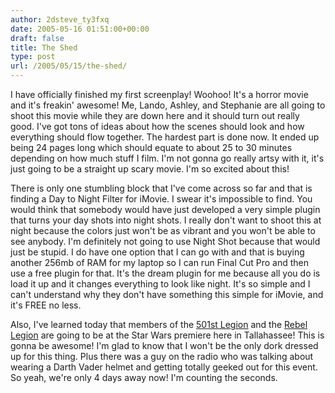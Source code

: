 ```yaml
---
author: 2dsteve_ty3fxq
date: 2005-05-16 01:51:00+00:00
draft: false
title: The Shed
type: post
url: /2005/05/15/the-shed/
---
```


I have officially finished my first screenplay! Woohoo! It's a horror movie and it's freakin' awesome! Me, Lando, Ashley, and Stephanie are all going to shoot this movie while they are down here and it should turn out really good. I've got tons of ideas about how the scenes should look and how everything should flow together. The hardest part is done now. It ended up being 24 pages long which should equate to about 25 to 30 minutes depending on how much stuff I film. I'm not gonna go really artsy with it, it's just going to be a straight up scary movie. I'm so excited about this!

There is only one stumbling block that I've come across so far and that is finding a Day to Night Filter for iMovie. I swear it's impossible to find. You would think that somebody would have just developed a very simple plugin that turns your day shots into night shots. I really don't want to shoot this at night because the colors just won't be as vibrant and you won't be able to see anybody. I'm definitely not going to use Night Shot because that would just be stupid. I do have one option that I can go with and that is buying another 256mb of RAM for my laptop so I can run Final Cut Pro and then use a free plugin for that. It's the dream plugin for me because all you do is load it up and it changes everything to look like night. It's so simple and I can't understand why they don't have something this simple for iMovie, and it's FREE no less.
  
Also, I've learned today that members of the [501st Legion](http://www.501st.com) and the [Rebel Legion](http://www.rebellegion.com) are going to be at the Star Wars premiere here in Tallahassee! This is gonna be awesome! I'm glad to know that I won't be the only dork dressed up for this thing. Plus there was a guy on the radio who was talking about wearing a Darth Vader helmet and getting totally geeked out for this event. So yeah, we're only 4 days away now! I'm counting the seconds.
